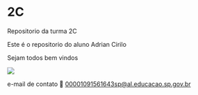 # 2C
Repositorio da turma 2C

Este é o repositorio do aluno Adrian Cirilo

Sejam todos bem vindos

![](https://media1.tenor.com/m/rNLyeiBdtgIAAAAd/wrizz.gif)

e-mail de contato 📧 00001091561643sp@al.educacao.sp.gov.br
